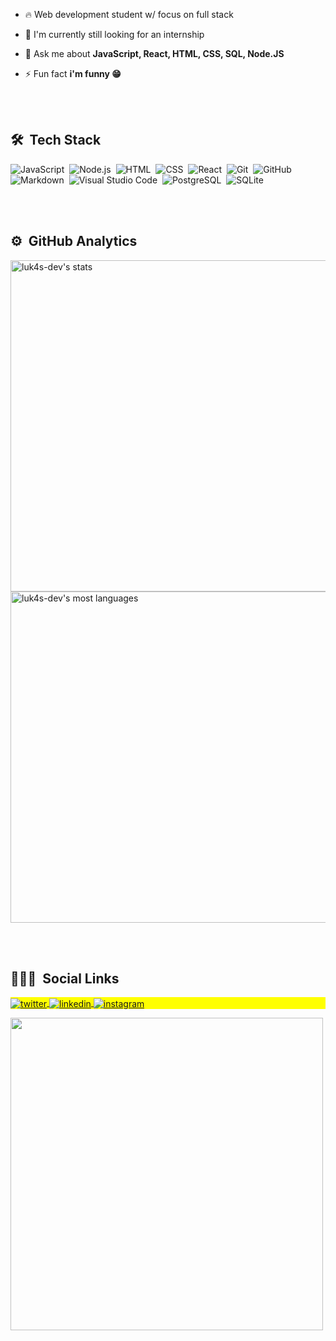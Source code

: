 - 🔥 Web development student w/ focus on full stack 

- 🔭 I'm currently still looking for an internship

<!-- - 👨‍💻 All of my projects are available at -->

- 💬 Ask me about **JavaScript, React, HTML, CSS, SQL, Node.JS**

- ⚡ Fun fact **i'm funny 😁**

<br><br>

## 🛠 &nbsp;Tech Stack

![JavaScript](https://img.shields.io/badge/-JavaScript-05122A?style=flat&logo=javascript)&nbsp;
![Node.js](https://img.shields.io/badge/-Node.js-05122A?style=flat&logo=node.js)&nbsp;
![HTML](https://img.shields.io/badge/-HTML-05122A?style=flat&logo=HTML5)&nbsp;
![CSS](https://img.shields.io/badge/-CSS-05122A?style=flat&logo=CSS3&logoColor=1572B6)&nbsp;
![React](https://img.shields.io/badge/-React-05122A?style=flat&logo=react)&nbsp;
![Git](https://img.shields.io/badge/-Git-05122A?style=flat&logo=git)&nbsp;
![GitHub](https://img.shields.io/badge/-GitHub-05122A?style=flat&logo=github)&nbsp;
![Markdown](https://img.shields.io/badge/-Markdown-05122A?style=flat&logo=markdown)&nbsp;
![Visual Studio Code](https://img.shields.io/badge/-Visual%20Studio%20Code-05122A?style=flat&logo=visual-studio-code&logoColor=007ACC)&nbsp;
![PostgreSQL](https://img.shields.io/badge/-PostgreSQL-05122A?style=flat&logo=postgresql)&nbsp;
![SQLite](https://img.shields.io/badge/-SQLite-05122A?style=flat&logo=sqlite)&nbsp;

<br><br>

## ⚙️ &nbsp;GitHub Analytics

<p align="left">
<img width="530em" src="https://github-readme-stats.vercel.app/api?username=luk4s-dev&show_icons=true&theme=vision-friendly-dark" alt="luk4s-dev's stats"/>
<img width="530em" src="https://github-readme-stats.vercel.app/api/top-langs/?username=luk4s-dev&layout=compact&theme=vision-friendly-dark" alt="luk4s-dev's most languages"/>
</p>

<br><br>

## 👨🏽‍🦲 &nbsp;Social Links

<p align="left" style="background:yellow">
<a href="https://twitter.com/LucasSa04034571" target="_blank">
  <img align="center" src="https://img.shields.io/badge/-LucasSa04034571-05122A?style=flat&logo=twitter" alt="twitter"/>  
</a>
<a href="https://www.linkedin.com/in/lucas-guimaraes-santana/" target="_blank">
  <img align="center" src="https://img.shields.io/badge/-lucas_santana-05122A?style=flat&logo=linkedin" alt="linkedin"/>
</a>
<a href="https://www.instagram.com/luk4s_dev/" target="_blank">
 <img align="center" src="https://img.shields.io/badge/-luk4s_dev-05122A?style=flat&logo=instagram" alt="instagram"/>
</a>
</p>

<img width="500em" src="https://github-readme-twitter.gazf.vercel.app/api?id=LucasSa04034571" />


<!--
**maykbrito/maykbrito** is a ✨ _special_ ✨ repository because its `README.md` (this file) appears on your GitHub profile.

Here are some ideas to get you started:

- 🔭 I’m currently working on ...
- 🌱 I’m currently learning ...
- 👯 I’m looking to collaborate on ...
- 🤔 I’m looking for help with ...
- 💬 Ask me about ...
- 📫 How to reach me: ...
- 😄 Pronouns: ...
- ⚡ Fun fact: ...
-->

